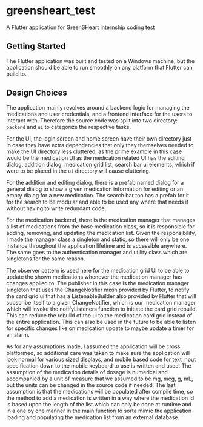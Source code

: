 # greensheart_test

A Flutter application for GreenSHeart internship coding test

## Getting Started

The Flutter application was built and tested on a Windows machine, but the application should
be able to run smoothly on any platform that Flutter can build to.

## Design Choices
The application mainly revolves around a backend logic for managing the medications and user 
credentials, and a frontend interface for the users to interact with. Therefore the source 
code was split into two directory: `backend` and `ui` to categorize the respective tasks. 

For the UI, the login screen and home screen have their own directory just in case they have 
extra dependencies that only they themselves needed to make the UI directory less cluttered,
as the prime example in this case would be the medication UI as the medication related UI
has the editing dialog, addition dialog, medication grid list, search bar ui elements, which 
if were to be placed in the `ui` directory will cause cluttering. 

For the addition and editing dialog, there is a prefab named dialog for a general dialog to
show a given medication information for editing or an empty dialog for a new medication.
The search bar too has a prefab for it for the search to be modular and able to be used any 
where that needs it without having to write redundant code.

For the medication backend, there is the medication manager that manages a list of medications
from the base medication class, so it is responsible for adding, removing, and updating the
medication list. Given the responsibility, I made the manager class a singleton and static, so
there will only be one instance throughout the application lifetime and is accessible anywhere.
The same goes to the authentication manager and utility class which are singletons for the
same reason.

The observer pattern is used here for the medication grid UI to be able to update the shown
medications whenever the medication manager has changes applied to. The publisher in this case
is the medication manager singleton that uses the ChangeNotifier mixin provided by Flutter,
to notify the card grid ui that has a ListenableBuilder also provided by Flutter that will
subscribe itself to a given ChangeNotifier, which is our medication manager which will 
invoke the notifyListeners function to initiate the card grid rebuild. This can reduce
the rebuild of the ui to the medication card grid instead of the entire application. This can
also be used in the future to be able to listen for specific changes like on medication 
update to maybe update a timer for an alarm.

As for any assumptions made, I assumed the application will be cross platformed, so additional
care was taken to make sure the application will look normal for various sized displays, and 
mobile based code for text input specification down to the mobile keyboard to use is written 
and used. The assumption of the medication details of dosage is numerical and accompanied by
a unit of measure that we assumed to be mg, mcg, g, mL, but the units can be changed in the 
source code if needed. The last assumption is that the medications will be populated after compile
time, so the method to add a medication is written in a way where the medication id is based 
upon the length of the list which can only be done at runtime and in a one by one manner in the
main function to sorta mimic the application loading and populating the medication list from 
an external database.